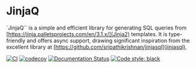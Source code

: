 JinjaQ
======

`JinjaQ`` is a simple and efficient library for generating SQL queries from [https://jinja.palletsprojects.com/en/3.1.x/](Jinja2) templates. It is type-friendly and offers async support, drawing significant inspiration from the excellent library at [https://github.com/sripathikrishnan/jinjasql](jinjasql).

[![CI](https://github.com/antonrh/jinjaq/actions/workflows/ci.yml/badge.svg)](https://github.com/antonrh/jinjaq/actions/workflows/ci.yml)
[![codecov](https://codecov.io/gh/antonrh/jinjaq/branch/main/graph/badge.svg?token=67CLD19I0C)](https://codecov.io/gh/antonrh/pyxdi)
[![Documentation Status](https://readthedocs.org/projects/jinjaq/badge/?version=latest)](https://pyxdi.readthedocs.io/en/latest/?badge=latest)
[![Code style: black](https://img.shields.io/badge/code%20style-black-000000.svg)](https://github.com/psf/black)
